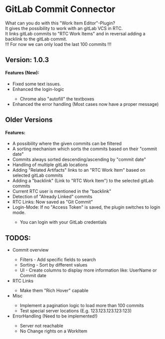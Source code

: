 <h1> GitLab Commit Connector </h1>
<p>
What can you do with this "Work Item Editor"-Plugin? <br>
It gives the possibility to work with an gitLab VCS in RTC. <br>
It links gitLab commits to "RTC Work Items" and in reversal adding a backlink to the gitLab commit. <br>
!!! For now we can only load the last 100 commits !!! <br>
</p>

<h2>Version: 1.0.3</h2>
<h4>Features (New):</h4>
<ul>
<li>Fixed some text issues.</li>
<li>Enhanced the login-logic</li>
    <ul>
    <li>Chrome also "autofill" the textboxes</li>
    </ul>
<li>Enhanced the error handling (Most cases now have a proper message)</li>
</ul>

<h2>Older Versions</h2>
<h4>Features:</h4>
<ul>
<li>A possibility where the given commits can be filtered</li>
<li>A sorting mechanism which sorts the commits based on their "commit date"</li>
<li>Commits always sorted descending/ascending by "commit date"</li>
<li>Handling of multiple gitLab locations</li>
<li>Adding "Related Artifacts" links to an "RTC Work Item" based on selected gitLab commits</li>
<li>Adding a "backlink" (Link to "RTC Work Item") to the selected gitLab commits</li>
<li>Current RTC user is mentioned in the "backlink"</li>
<li>Detection of "Already Linked" commits</li>
<li>RTC Links: Now saved as "Git Commit"</li>
<li>Login-Mode: If no "Access Token" is saved, the plugin switches to login mode.</li>
    <ul>
    <li>You can login with your GitLab credentials</li>
    </ul>
</ul>

<h2>TODOS:</h2>
<ul>
<li>Commit overview</li>
    <ul>
    <li>Filters - Add specific fields to search</li>
    <li>Sorting - Sort by different values</li>
    <li>UI - Create columns to display more information like: UserName or Commit date</li>
    </ul>
<li>RTC Links</li>
    <ul>
    <li>Make them "Rich Hover" capable</li>
    </ul>
<li>Misc</li>
    <ul>
    <li>Implement a pagination logic to load more than 100 commits</li>
    <li>Test special server locations (E.g. 123.123.123.123:123)</li>
    </ul>
<li>ErrorHandling (Need to be implemented!)</li>
    <ul>
    <li>Server not reachable</li>
    <li>No Change rights on a WorkItem</li>
    </ul>
</ul>